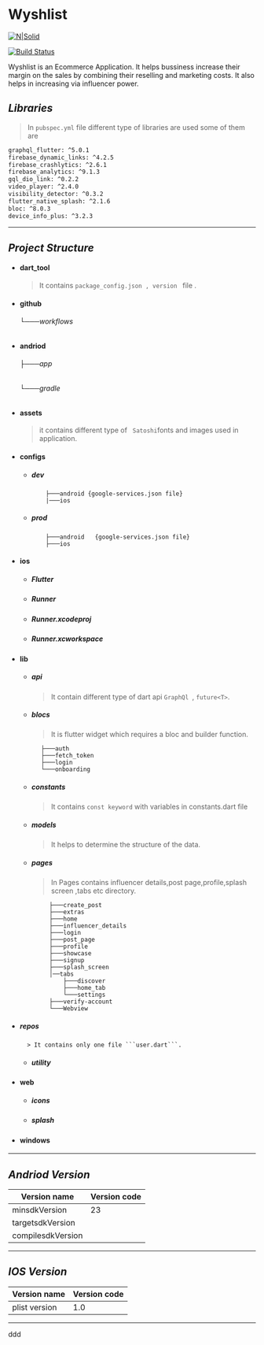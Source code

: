 # Wyshlist
[![N|Solid](https://cldup.com/dTxpPi9lDf.thumb.png)](https://nodesource.com/products/nsolid)

[![Build Status](https://travis-ci.org/joemccann/dillinger.svg?branch=master)](https://travis-ci.org/joemccann/dillinger)

   Wyshlist is an Ecommerce Application. It helps bussiness increase their margin on the sales by combining their reselling and marketing costs. It also helps in increasing via influencer power.
## _Libraries_
   > In ```pubspec.yml``` file  different type of libraries are used some of them are 
   
   ```sh
   graphql_flutter: ^5.0.1
   firebase_dynamic_links: ^4.2.5
   firebase_crashlytics: ^2.6.1
   firebase_analytics: ^9.1.3
   gql_dio_link: ^0.2.2
   video_player: ^2.4.0
  visibility_detector: ^0.3.2
  flutter_native_splash: ^2.1.6
  bloc: ^8.0.3
  device_info_plus: ^3.2.3 
   ```
***
## _Project Structure_

* #### dart_tool
   > It contains ``` package_config.json , version  ``` file  .
* #### github
    ###### └───workflows  
* #### andriod 
    ######  ├───app
    ######  └───gradle
* #### assets
  > it contains different type of ``` Satoshi```fonts  and images used in application.
* #### configs
  * ##### dev
            ├───android {google-services.json file}
            |───ios
  * ##### prod
            ├───android   {google-services.json file}
            ├───ios
        
* #### ios
   * #####  Flutter
   * ##### Runner
   * ##### Runner.xcodeproj
  * ##### Runner.xcworkspace
* #### lib
    * ##### api
      > It contain different type of dart api `GraphQl `, `future<T>`.
   
  * #####  blocs
       >  It is  flutter widget which requires a bloc and builder function.
  ```
        ├───auth
        ├───fetch_token
        ├───login
        └───onboarding
  ```
    
   * ##### constants
     > It contains ```const keyword``` with variables in  constants.dart file
   * ##### models
     > It helps to determine the structure of the data.
  
  * ##### pages
    > In Pages  contains influencer details,post page,profile,splash screen ,tabs etc directory.
    
    ```
         ├───create_post
         ├───extras
         ├───home
         ├───influencer_details
         ├───login
         ├───post_page
         ├───profile
         ├───showcase
         ├───signup
         ├───splash_screen
         │──tabs
             ├───discover
             ├───home_tab
             └───settings
         ├───verify-account
         └───Webview
     ```
       
* ##### repos
        > It contains only one file ```user.dart```.
           
    * ##### utility
* #### web
     * ##### icons
     * ##### splash
     
* #### windows
***
## _Andriod Version_
|Version name|Version code|
|------------|-----------|
|minsdkVersion|23|
|targetsdkVersion||
|compilesdkVersion||
***
## _IOS Version_
|Version name|Version code|
|------------|-----------|
|plist version|1.0|
***

 
ddd
     


   









